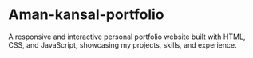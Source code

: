 # Aman-kansal-portfolio
A responsive and interactive personal portfolio website built with HTML, CSS, and JavaScript, showcasing my projects, skills, and experience.
